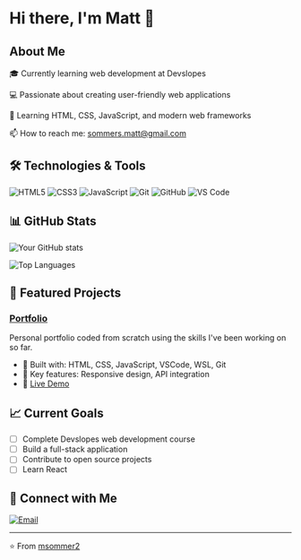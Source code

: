 # Hi there, I'm Matt 👋

## About Me

🎓 Currently learning web development at Devslopes 

💻 Passionate about creating user-friendly web applications

🌱 Learning HTML, CSS, JavaScript, and modern web frameworks

📫 How to reach me: [sommers.matt@gmail.com](mailto:sommers.matt@gmail.com)

## 🛠️ Technologies & Tools

![HTML5](https://img.shields.io/badge/-HTML5-E34C26?style=flat-square&logo=html5&logoColor=white)
![CSS3](https://img.shields.io/badge/-CSS3-1572B6?style=flat-square&logo=css3)
![JavaScript](https://img.shields.io/badge/-JavaScript-F7DF1E?style=flat-square&logo=javascript&logoColor=black)
![Git](https://img.shields.io/badge/-Git-F05032?style=flat-square&logo=git&logoColor=white)
![GitHub](https://img.shields.io/badge/-GitHub-181717?style=flat-square&logo=github)
![VS Code](https://img.shields.io/badge/-VS%20Code-007ACC?style=flat-square&logo=visual-studio-code)

## 📊 GitHub Stats

![Your GitHub stats](https://github-readme-stats.vercel.app/api?username=msommer2&show_icons=true&theme=dark)

![Top Languages](https://github-readme-stats.vercel.app/api/top-langs/?username=msommer2&layout=compact&theme=dark)

## 🚀 Featured Projects

### [Portfolio](https://github.com/msommer2/portfolio)
Personal portfolio coded from scratch using the skills I've been working on so far.
- 🔧 Built with: HTML, CSS, JavaScript, VSCode, WSL, Git
- 🌟 Key features: Responsive design, API integration
- 🔗 [Live Demo](https://msommer2.github.io/portfolio/)

## 📈 Current Goals

- [ ] Complete Devslopes web development course
- [ ] Build a full-stack application
- [ ] Contribute to open source projects
- [ ] Learn React 

## 🤝 Connect with Me

[![Email](https://img.shields.io/badge/-Email-D14836?style=flat-square&logo=gmail&logoColor=white)](mailto:sommers.matt@gmail.com)

---

⭐️ From [msommer2](https://github.com/msommer2)

